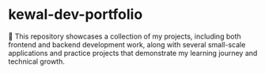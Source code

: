# kewal-dev-portfolio
🚀 This repository showcases a collection of my projects, including both frontend and backend development work, along with several small-scale applications and practice projects that demonstrate my learning journey and technical growth.
